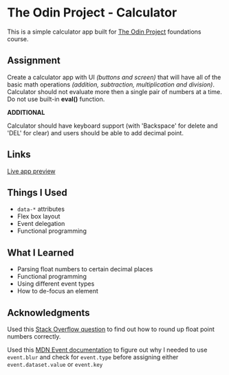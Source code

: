 # The Odin Project - Calculator

This is a simple calculator app built for [The Odin Project](https://www.theodinproject.com) foundations course.

## Assignment

Create a calculator app with UI _(buttons and screen)_ that will have all of the basic math operations _(addition, subtraction, multiplication and division)_. Calculator should not evaluate more then a single pair of numbers at a time. Do not use built-in **eval()** function.

**ADDITIONAL**

Calculator should have keyboard support (with 'Backspace' for delete and 'DEL' for clear) and users should be able to add decimal point.

## Links

[Live app preview](https://hammerztein.github.io/calculator/)

## Things I Used

- `data-*` attributes
- Flex box layout
- Event delegation
- Functional programming

## What I Learned

- Parsing float numbers to certain decimal places
- Functional programming
- Using different event types
- How to de-focus an element

## Acknowledgments

Used this [Stack Overflow question](https://stackoverflow.com/questions/7312468/javascript-round-to-a-number-of-decimal-places-but-strip-extra-zeros) to find out how to round up float point numbers correctly.

Used this [MDN Event documentation](https://developer.mozilla.org/en-US/docs/Web/API/Event/type) to figure out why I needed to use `event.blur` and check for `event.type` before assigning either `event.dataset.value` or `event.key`
